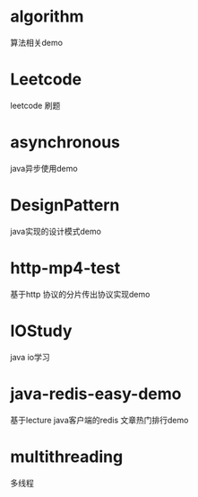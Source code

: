 # algorithm 
算法相关demo
# Leetcode
leetcode 刷题
# asynchronous
java异步使用demo
# DesignPattern
java实现的设计模式demo
# http-mp4-test
基于http 协议的分片传出协议实现demo
# IOStudy
java io学习
# java-redis-easy-demo
基于lecture java客户端的redis 文章热门排行demo
# multithreading
多线程
